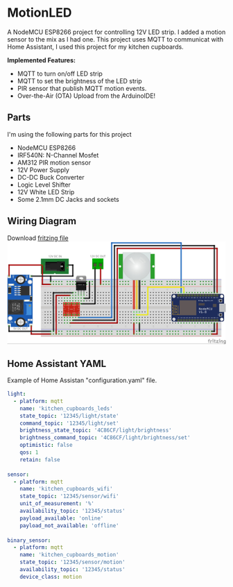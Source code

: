 # MotionLED

A NodeMCU ESP8266 project for controlling 12V LED strip. I added a motion sensor to the mix as I had one. This project uses MQTT to communicat with Home Assistant, I used this project for my kitchen cupboards.

**Implemented Features:**

- MQTT to turn on/off LED strip
- MQTT to set the brightness of the LED strip
- PIR sensor that publish MQTT motion events.
- Over-the-Air (OTA) Upload from the ArduinoIDE!

## Parts

I'm using the following parts for this project

- NodeMCU ESP8266
- IRF540N: N-Channel Mosfet
- AM312 PIR motion sensor
- 12V Power Supply
- DC-DC Buck Converter
- Logic Level Shifter
- 12V White LED Strip
- Some 2.1mm DC Jacks and sockets


## Wiring Diagram
Download [fritzing file](https://github.com/DickSwart/MotionLED/blob/master/assets/MotionLED.fzz)
![alt text](https://github.com/DickSwart/MotionLED/blob/master/assets/MotionLED-bb.jpg?raw=true "Wiring Diagram")

## Home Assistant YAML

Example of Home Assistan "configuration.yaml" file.

```yaml
light:
  - platform: mqtt
    name: 'kitchen_cupboards_leds'
    state_topic: '12345/light/state'
    command_topic: '12345/light/set'
    brightness_state_topic: '4C86CF/light/brightness'
    brightness_command_topic: '4C86CF/light/brightness/set'
    optimistic: false
    qos: 1
    retain: false

sensor:
  - platform: mqtt
    name: 'kitchen_cupboards_wifi'
    state_topic: '12345/sensor/wifi'
    unit_of_measurement: '%'
    availability_topic: '12345/status'
    payload_available: 'online'
    payload_not_available: 'offline'

binary_sensor:
  - platform: mqtt
    name: 'kitchen_cupboards_motion'
    state_topic: '12345/sensor/motion'
    availability_topic: '12345/status'
    device_class: motion
```
